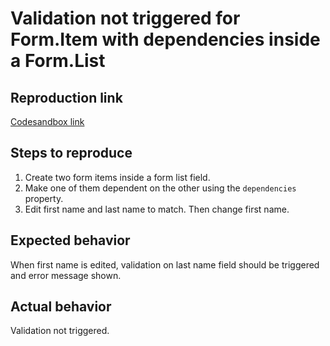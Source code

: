 # Validation not triggered for Form.Item with dependencies inside a Form.List

## Reproduction link

[Codesandbox link](https://codesandbox.io/static/img/play-codesandbox.svg)

## Steps to reproduce

1. Create two form items inside a form list field.
2. Make one of them dependent on the other using the `dependencies` property.
3. Edit first name and last name to match. Then change first name.

## Expected behavior

When first name is edited, validation on last name field should be triggered and error message shown.

## Actual behavior

Validation not triggered.
